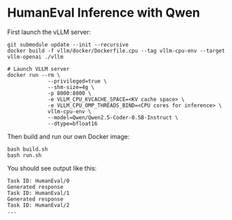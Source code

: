 # HumanEval Inference with Qwen

First launch the vLLM server:
```
git submodule update --init --recursive
docker build -f vllm/docker/Dockerfile.cpu --tag vllm-cpu-env --target vllm-openai ./vllm

# Launch VLLM server
docker run --rm \
             --privileged=true \
             --shm-size=4g \
             -p 8000:8000 \
             -e VLLM_CPU_KVCACHE_SPACE=<KV cache space> \
             -e VLLM_CPU_OMP_THREADS_BIND=<CPU cores for inference> \
             vllm-cpu-env \
             --model=Qwen/Qwen2.5-Coder-0.5B-Instruct \
             --dtype=bfloat16
```

Then build and run our own Docker image:
```
bash build.sh
bash run.sh
```
You should see output like this:
```
Task ID: HumanEval/0
Generated response
Task ID: HumanEval/1
Generated response
Task ID: HumanEval/2
...
```
